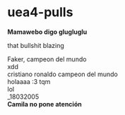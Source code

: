 # uea4-pulls















**Mamawebo digo glugluglu**  



that bullshit blazing  




Faker, campeon del mundo  
xdd  
cristiano ronaldo campeon del mundo  
holaaaa :3 tqm  
lol  
_18032005  
**Camila no pone atención**

